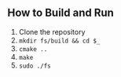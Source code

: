 ## How to Build and Run
1. Clone the repository
2. `mkdir fs/build && cd $_`
3. `cmake ..`
4. `make`
5. `sudo ./fs`